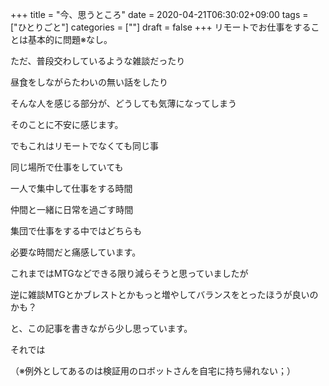+++
title = "今、思うところ"
date = 2020-04-21T06:30:02+09:00
tags = ["ひとりごと"]
categories = [""]
draft = false
+++
リモートでお仕事をすることは基本的に問題※なし。

ただ、普段交わしているような雑談だったり

昼食をしながらたわいの無い話をしたり

そんな人を感じる部分が、どうしても気薄になってしまう

そのことに不安に感じます。

でもこれはリモートでなくても同じ事

同じ場所で仕事をしていても

一人で集中して仕事をする時間

仲間と一緒に日常を過ごす時間

集団で仕事をする中ではどちらも

必要な時間だと痛感しています。

これまではMTGなどできる限り減らそうと思っていましたが

逆に雑談MTGとかブレストとかもっと増やしてバランスをとったほうが良いのかも？ 

と、この記事を書きながら少し思っています。

それでは

（※例外としてあるのは検証用のロボットさんを自宅に持ち帰れない；）

